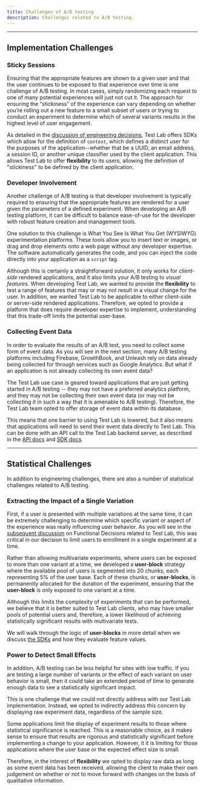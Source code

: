 ```yaml
---
title: Challenges of A/B testing
description: Challenges related to A/B testing.
---
```


---

## Implementation Challenges

### Sticky Sessions

Ensuring that the appropriate features are shown to a given user and that the user continues to be exposed to that experience over time is one challenge of A/B testing. In most cases, simply randomizing each request to one of many potential experiences will just not cut it. The approach for ensuring the “stickiness” of the experience can vary depending on whether you’re rolling out a new feature to a small subset of users or trying to conduct an experiment to determine which of several variants results in the highest level of user engagement.

As detailed in the [discussion of engineering decisions](/docs/functional-decisions#stickiness-of-the-user-experience), Test Lab offers SDKs which allow for the definition of `context`, which defines a distinct user for the purposes of the application--whether that be a UUID, an email address, a session ID, or another unique classifier used by the client application. This allows Test Lab to offer **flexibility** to its users, allowing the definition of "stickiness" to be defined by the client application.

### Developer Involvement

Another challenge of A/B testing is that developer involvement is typically required to ensuring that the appropriate features are rendered for a user given the parameters of a defined experiment. When developing an A/B testing platform, it can be difficult to balance ease-of-use for the developer with robust feature creation and management tools.

One solution to this challenge is What You See Is What You Get (WYSIWYG) experimentation platforms. These tools allow you to insert text or images, or drag and drop elements onto a web page without any developer expertise. The software automatically generates the code, and you can inject the code directly into your application as a `script` tag.

Although this is certainly a straightforward solution, it only works for _client-side_ rendered applications, and it also limits your A/B testing to _visual features_. When developing Test Lab, we wanted to provide the **flexibility** to test a range of features that may or may not result in a visual change for the user. In addition, we wanted Test Lab to be applicable to either client-side or server-side rendered applications. Therefore, we opted to provide a platform that does require developer expertise to implement, understanding that this trade-off limits the potential user-base.

### Collecting Event Data

In order to evaluate the results of an A/B test, you need to collect some form of event data. As you will see in the next section, many A/B testing platforms including Firebase, GrowthBook, and Unleash rely on data already being collected for through services such as Google Analytics. But what if an application is not already collecting its own event data?

The Test Lab use case is geared toward applications that are just getting started in A/B testing -- they may not have a preferred analytics platform, and they may not be collecting their own event data (or may not be collecting it in such a way that it is amenable to A/B testing). Therefore, the Test Lab team opted to offer storage of event data within its database.

This means that one barrier to using Test Lab is lowered, but it also means that applications will need to send their event data directly to Test Lab. This can be done with an API call to the Test Lab backend server, as described in the [API docs](/docs/api-docs#create-events) and [SDK docs](/docs/sdk-docs#event-tracking).

---

## Statistical Challenges

In addition to engineering challenges, there are also a number of statistical challenges related to A/B testing.

### Extracting the Impact of a Single Variation

First, if a user is presented with multiple variations at the same time, it can be extremely challenging to determine which specific variant or aspect of the experience was really influencing user behavior. As you will see in the [subsequent discussion](/docs/functional-decisions#limiting-users-to-one-concurrent-experiment) on Functional Decisions related to Test Lab, this was critical in our decision to limit users to enrollment in a single experiment at a time.

Rather than allowing multivariate experiments, where users can be exposed to more than one variant at a time, we developed a **user-block** strategy where the available pool of users is segmented into 20 chunks, each representing 5% of the user base. Each of these chunks, or **user-blocks**, is permanently allocated for the duration of the experiment, ensuring that the **user-block** is only exposed to one variant at a time.

Although this limits the complexity of experiments that can be performed, we believe that it is better suited to Test Lab clients, who may have smaller pools of potential users and, therefore, a lower likelihood of achieving statistically significant results with multivariate tests.

We will walk through the logic of **user-blocks** in more detail when we discuss [the SDKs](/docs/sdk#user-blocks) and how they evaluate feature values.

### Power to Detect Small Effects

In addition, A/B testing can be less helpful for sites with low traffic. If you are testing a large number of variants or the effect of each variant on user behavior is small, then it could take an extended period of time to generate enough data to see a statistically significant impact.

This is one challenge that we could not directly address with our Test Lab implementation. Instead, we opted to indirectly address this concern by displaying raw experiment data, regardless of the sample size.

Some applications limit the display of experiment results to those where statistical significance is reached. This is a reasonable choice, as it makes sense to ensure that results are rigorous and statistically significant before implementing a change to your application. However, it it is limiting for those applications where the user base or the expected effect size is small.

Therefore, in the interest of **flexibility** we opted to display raw data as long as some event data has been received, allowing the client to make their own judgement on whether or not to move forward with changes on the basis of qualitative information.
